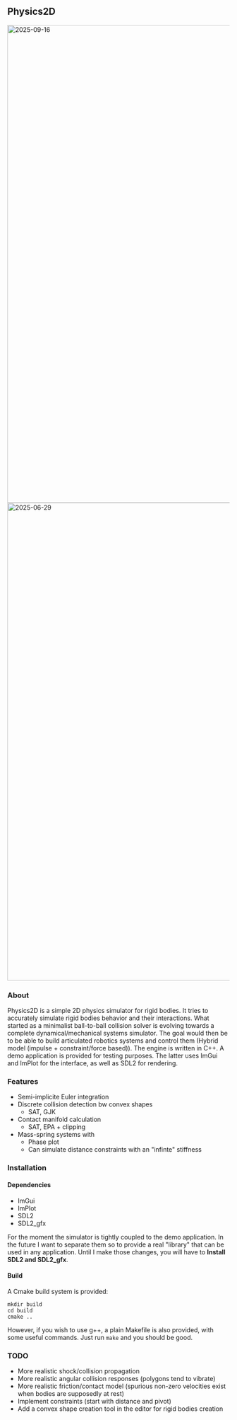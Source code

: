 ## Physics2D

<img width="1920" height="1080" alt="2025-09-16" src="https://github.com/user-attachments/assets/10a3dd42-fd9d-437a-be37-2d917b198fdc" />
<img width="1920" height="1080" alt="2025-06-29" src="https://github.com/user-attachments/assets/90c3b9f2-5ce0-4fc5-ba05-c7e4abdfa0d1" />


### About

Physics2D is a simple 2D physics simulator for rigid bodies. It tries to accurately simulate rigid bodies behavior and their interactions.
What started as a minimalist ball-to-ball collision solver is evolving towards a complete dynamical/mechanical systems simulator.
The goal would then be to be able to build articulated robotics systems and control them (Hybrid model (impulse + constraint/force based)). 
The engine is written in C++. A demo application is provided for testing purposes. The latter uses ImGui and ImPlot for the interface, as well as SDL2 for rendering.

### Features

- Semi-implicite Euler integration
- Discrete collision detection bw convex shapes
    - SAT, GJK
- Contact manifold calculation
    - SAT, EPA + clipping
- Mass-spring systems with
    - Phase plot
    - Can simulate distance constraints with an "infinte" stiffness

### Installation

#### Dependencies

- ImGui
- ImPlot
- SDL2
- SDL2_gfx

For the moment the simulator is tightly coupled to the demo application. In the future I want to separate them so to provide a real "library" that can be used in any application.
Until I make those changes, you will have to **Install SDL2 and SDL2_gfx**.

#### Build

A Cmake build system is provided:
```
mkdir build
cd build
cmake ..
```

However, if you wish to use g++, a plain Makefile is also provided, with some useful commands.
Just run `make` and you should be good.

### TODO

- More realistic shock/collision propagation
- More realistic angular collision responses (polygons tend to vibrate)
- More realistic friction/contact model (spurious non-zero velocities exist when bodies are supposedly at rest)
- Implement constraints (start with distance and pivot)
- Add a convex shape creation tool in the editor for rigid bodies creation
